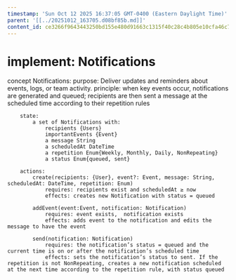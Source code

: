 ```yaml
---
timestamp: 'Sun Oct 12 2025 16:37:05 GMT-0400 (Eastern Daylight Time)'
parent: '[[../20251012_163705.d08bf85b.md]]'
content_id: ce3266f9643443250bd155e480d91663c1315f40c28c4b805e10cfa46c76cde0
---
```


# implement: Notifications

concept Notifications:
purpose: Deliver updates and reminders about events, logs, or team activity.
principle: when key events occur, notifications are generated and queued; recipients are then sent a message at the scheduled time according to their repetition rules

```
    state:
        a set of Notifications with:
            recipients {Users}
            importantEvents {Event}
            a message String
            a scheduledAt DateTime
            a repetition Enum{Weekly, Monthly, Daily, NonRepeating}
            a status Enum{queued, sent}

    actions:
        create(recipients: {User}, event?: Event, message: String, scheduledAt: DateTime, repetition: Enum)
            requires: recipients exist and scheduledAt ≥ now
            effects: creates new Notification with status = queued
        
        addEvent(event:Event, notification: Notification)
            requires: event exists,  notification exists
            effects: adds event to the notification and edits the message to have the event

        send(notification: Notification)
            requires: the notification’s status = queued and the current time is on or after the notification’s scheduled time
            effects: sets the notification’s status to sent. If the repetition is not NonRepeating, creates a new notification scheduled at the next time according to the repetition rule, with status queued
```
